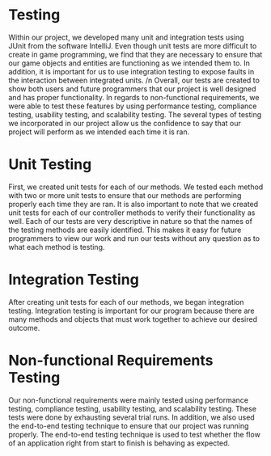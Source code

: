 <h1> Testing </h1>
Within our project, we developed many unit and integration tests using JUnit from the software IntelliJ. Even though unit tests are more difficult to create in game programming, we find that they are necessary to ensure that our game objects and entities are functioning as we intended them to. In addition, it is important for us to use integration testing to expose faults in the interaction between integrated units. 
/n
Overall, our tests are created to show both users and future programmers that our project is well designed and has proper functionality. In regards to non-functional requirements, we were able to test these features by using performance testing, compliance testing, usability testing, and scalability testing. The several types of testing we incorporated in our project allow us the confidence to say that our project will perform as we intended each time it is ran. 

<h1> Unit Testing </h2>
First, we created unit tests for each of our methods. We tested each method with two or more unit tests to ensure that our methods are performing properly each time they are ran. It is also important to note that we created unit tests for each of our controller methods to verify their functionality as well. Each of our tests are very descriptive in nature so that the names of the testing methods are easily identified. This makes it easy for future programmers to view our work and run our tests without any question as to what each method is testing. 

<h1> Integration Testing </h1>
After creating unit tests for each of our methods, we began integration testing. Integration testing is important for our program because there are many methods and objects that must work together to achieve our desired outcome. 

<h1> Non-functional Requirements Testing </h1>
Our non-functional requirements were mainly tested using performance testing, compliance testing, usability testing, and scalability testing. These tests were done by exhausting several trial runs. In addition, we also used the end-to-end testing technique to ensure that our project was running properly. The end-to-end testing technique is used to test whether the flow of an application right from start to finish is behaving as expected.
